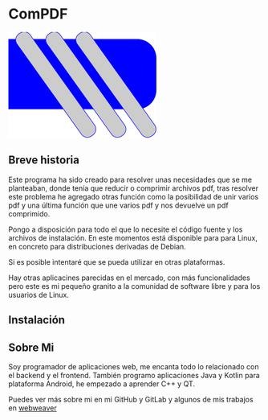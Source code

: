 # **ComPDF**
![ComPDF](/image/icono.png "ComPDF")
## **Breve historia**
Este programa ha sido creado para resolver unas necesidades que se me planteaban, donde tenía que reducir o comprimir archivos pdf, tras resolver este problema he agregado otras función como la posibilidad de unir varios pdf y una última función que une varios pdf y nos devuelve un pdf comprimido.

Pongo a disposición  para todo el que lo necesite el código fuente y los archivos de instalación. En este momentos está disponible para para Linux, en concreto para distribuciones derivadas de Debian.

Si es posible intentaré que se pueda utilizar en otras plataformas.

Hay otras aplicacines parecidas en el mercado, con más funcionalidades pero este es mi pequeño granito a la comunidad de software libre y para los usuarios de Linux.

## **Instalación**

## **Sobre Mi**
Soy programador de aplicaciones web, me encanta todo lo relacionado con el backend y el frontend.
También programo aplicaciones Java y Kotlin para plataforma Android, he empezado a aprender C++ y QT.

Puedes ver más sobre mi en mi GitHub y GitLab y algunos de mis trabajos en [webweaver](https://webweaver.es)
